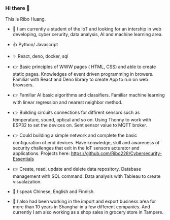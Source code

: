 ### Hi there 👋
This is Ribo Huang. 

- 🌱 I am currently a student of the IoT and looking for an intership in web developing, cyber cerurity, data analysis, AI and machine learning area. 
- 👍 Python/ Javascript
- ✨ React, deno, docker, sql

- 👉 Basic principles of WWW pages ( HTML, CSS) and able to create static pages. 
Knowledges of event driven programming in browers.
Familiar with React and Deno library to create App to run on web browsers.
- 👉 Familiar AI basic algorithms and classifiers.
Familiar machine learning with linear regression  and nearest neighbor method. 
- 👉 Building circuits connections for diffirent sensors such as temperature, sound, optical and so on. 
Using Thonny to work with ESP32 to set the devices on.
Sent sensor value to MQTT broker.
- 👉 Could building a simple network and complete the basic configuration of end devices.
Have knowledge, skill and awareness of security challenges that exit in the IoT sensors acturator and applications. Projects here: https://github.com/Ribo228/Cybersecurity-Essentials
- 👉 Create, read, update and delete data repository.
Database management with SQL command.
Data analysis with Tableau to create visualazation.

- 👏 I speak Chinese, English and Finnish. 
- 🔭 I also had been working in the import and export business area for more than 10 years in Shanghai in a few different companies. And currently I am also working as a shop sales in grocery store in Tampere.

<!--
**Ribo228/Ribo228** is a ✨ _special_ ✨ repository because its `README.md` (this file) appears on your GitHub profile.

Here are some ideas to get you started:

- 🌱 I am currently a student of the IoT and looking for an intership web developing, cyber cerurity, data analysis, AI and machine learning area. 
- ✨ Python/ Javascript
- ✨ React, deno, docker 
- 👉 Basic principles of WWW pages ( HTML, CSS) and able to create static pages. 
Knowledges of event driven programming in browers.
Familiar with React and Deno library to create App to run on web browsers.

- 🤔 I’m looking for help with ...
- 💬 Ask me about ...
- 📫 How to reach me: ...
- 😄 Pronouns: ...
- ⚡ Fun fact: ...
- 👏 I speak Chinese, English and Finnish. 
- 🔭 I also had been working in the import and export business area for more than 10 years in Shanghai in a few different companies. And currently I am also working as a shop sales in grocery store in Tampere. 

- 
-->

